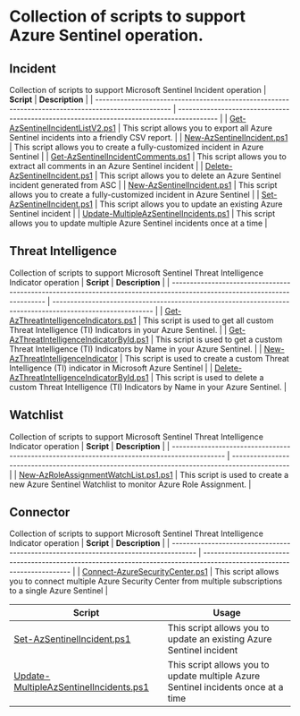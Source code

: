 # Collection of scripts to support Azure Sentinel operation.

## Incident 

Collection of scripts to support Microsoft Sentinel Incident operation
| **Script**                                                                                          | **Description**                                                                           |
| --------------------------------------------------------------------------------------------------- | ----------------------------------------------------------------------------------------- |
| [Get-AzSentinelIncidentListV2.ps1](/scripts/incidents/Get-AzSentinelIncidentListV2.ps1)             | This script allows you to export all Azure Sentinel incidents into a friendly CSV report. |
| [New-AzSentinelIncident.ps1](/scripts/incidents/New-AzSentinelIncident.ps1)                         | This script allows you to create a fully-customized incident in Azure Sentinel            |
| [Get-AzSentinelIncidentComments.ps1](/scripts/incidents/Get-AzSentinelIncidentComments.ps1)         | This script allows you to extract all comments in an Azure Sentinel incident              |
| [Delete-AzSentinelIncident.ps1](/scripts/incidents/Delete-AzureSentinelIncident.ps1)                | This script allows you to delete an Azure Sentinel incident generated from ASC            |
| [New-AzSentinelIncident.ps1](/scripts/incidents/New-AzSentinelIncident.ps1)                         | This script allows you to create a fully-customized incident in Azure Sentinel            |
| [Set-AzSentinelIncident.ps1](/scripts/incidents/Set-AzSentinelIncident.ps1)                         | This script allows you to update an existing Azure Sentinel incident                      |
| [Update-MultipleAzSentinelIncidents.ps1](/scripts/incidents/Update-MultipleAzSentinelIncidents.ps1) | This script allows you to update multiple Azure Sentinel incidents once at a time         |

## Threat Intelligence

Collection of scripts to support Microsoft Sentinel Threat Intelligence Indicator operation
| **Script**                                                                                                                | **Description**                                                                                            |
| ------------------------------------------------------------------------------------------------------------------------- | ---------------------------------------------------------------------------------------------------------- |
| [Get-AzThreatIntelligenceIndicators.ps1](/scripts/Get-AzThreatIntelligenceIndicators.ps1)                                 | This script is used to get all custom Threat Intelligence (TI) Indicators in your Azure Sentinel.          |
| [Get-AzThreatIntelligenceIndicatorById.ps1](/scripts/Get-AzThreatIntelligenceIndicatorById.ps1)                           | This script is used to get a custom Threat Intelligence (TI) Indicators by Name in your Azure Sentinel.    |
| [New-AzThreatIntelligenceIndicator](/scripts/threat-intelligence/New-AzThreatIntelligenceIndicator.ps1)                   | This script is used to create a custom Threat Intelligence (TI) indicator in Microsoft Azure Sentinel      |
| [Delete-AzThreatIntelligenceIndicatorById.ps1](/scripts/threat-intelligence/Delete-AzThreatIntelligenceIndicatorById.ps1) | This script is used to delete a custom Threat Intelligence (TI) Indicators by Name in your Azure Sentinel. |


## Watchlist

Collection of scripts to support Microsoft Sentinel Threat Intelligence Indicator operation
| **Script**                                                                                    | **Description**                                                                                |
| --------------------------------------------------------------------------------------------- | ---------------------------------------------------------------------------------------------- |
| [New-AzRoleAssignmentWatchList.ps1.ps1](/scripts/watchlist/New-AzRoleAssignmentWatchList.ps1) | This script is used to create a new Azure Sentinel Watchlist to monitor Azure Role Assignment. |


## Connector
Collection of scripts to support Microsoft Sentinel Threat Intelligence Indicator operation
| **Script**                                                                            | **Description**                                                                                                         |
| ------------------------------------------------------------------------------------- | ----------------------------------------------------------------------------------------------------------------------- |
| [Connect-AzureSecurityCenter.ps1](/scripts/connector/Connect-AzureSecurityCenter.ps1) | This script allows you to connect multiple Azure Security Center from multiple subscriptions to a single Azure Sentinel |

| **Script**                                                                                                                                         | **Usage**                                                                         |
| -------------------------------------------------------------------------------------------------------------------------------------------------- | --------------------------------------------------------------------------------- |
| [Set-AzSentinelIncident.ps1](https://github.com/azsec/azure-sentinel-tools/blob/master/scripts/Set-AzSentinelIncident.ps1)                         | This script allows you to update an existing Azure Sentinel incident              |
| [Update-MultipleAzSentinelIncidents.ps1](https://github.com/azsec/azure-sentinel-tools/blob/master/scripts/Update-MultipleAzSentinelIncidents.ps1) | This script allows you to update multiple Azure Sentinel incidents once at a time |